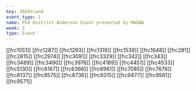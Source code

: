 ```yaml
---
key: 2024scand
event_type: 1
name: PCH District Anderson Event presented by MAGNA
week: 2
type: Event
---
```

[[frc1051]]
[[frc1287]]
[[frc1293]]
[[frc1319]]
[[frc1539]]
[[frc1648]]
[[frc281]]
[[frc2815]]
[[frc2974]]
[[frc3091]]
[[frc3329]]
[[frc342]]
[[frc343]]
[[frc3489]]
[[frc3490]]
[[frc3976]]
[[frc4189]]
[[frc4451]]
[[frc4533]]
[[frc5130]]
[[frc6167]]
[[frc6366]]
[[frc6961]]
[[frc7085]]
[[frc7676]]
[[frc8137]]
[[frc8575]]
[[frc8736]]
[[frc9315]]
[[frc9477]]
[[frc9561]]
[[frc9571]]

